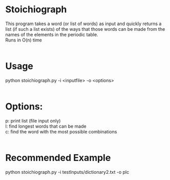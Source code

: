 # Stoichiograph

This program takes a word (or list of words) as input and quickly returns
a list (if such a list exists) of the ways that those words can be made from
the names of the elements in the periodic table.<br>
Runs in O(n) time <br><br>

# Usage
python stoichiograph.py -i \<inputfile> -o \<options> <br><br>

# Options:

p: print list (file input only)<br>
l: find longest words that can be made<br>
c: find the word with the most possible combinations<br><br>

# Recommended Example
python stoichiograph.py -i testInputs/dictionary2.txt -o plc
